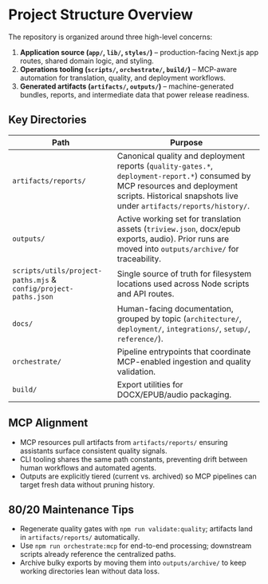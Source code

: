 # Project Structure Overview

The repository is organized around three high-level concerns:

1. **Application source (`app/`, `lib/`, `styles/`)** – production-facing Next.js app routes, shared domain logic, and styling.
2. **Operations tooling (`scripts/`, `orchestrate/`, `build/`)** – MCP-aware automation for translation, quality, and deployment workflows.
3. **Generated artifacts (`artifacts/`, `outputs/`)** – machine-generated bundles, reports, and intermediate data that power release readiness.

## Key Directories

| Path | Purpose |
| --- | --- |
| `artifacts/reports/` | Canonical quality and deployment reports (`quality-gates.*`, `deployment-report.*`) consumed by MCP resources and deployment scripts. Historical snapshots live under `artifacts/reports/history/`. |
| `outputs/` | Active working set for translation assets (`triview.json`, docx/epub exports, audio). Prior runs are moved into `outputs/archive/` for traceability. |
| `scripts/utils/project-paths.mjs` & `config/project-paths.json` | Single source of truth for filesystem locations used across Node scripts and API routes. |
| `docs/` | Human-facing documentation, grouped by topic (`architecture/`, `deployment/`, `integrations/`, `setup/`, `reference/`). |
| `orchestrate/` | Pipeline entrypoints that coordinate MCP-enabled ingestion and quality validation. |
| `build/` | Export utilities for DOCX/EPUB/audio packaging. |

## MCP Alignment

- MCP resources pull artifacts from `artifacts/reports/` ensuring assistants surface consistent quality signals.
- CLI tooling shares the same path constants, preventing drift between human workflows and automated agents.
- Outputs are explicitly tiered (current vs. archived) so MCP pipelines can target fresh data without pruning history.

## 80/20 Maintenance Tips

- Regenerate quality gates with `npm run validate:quality`; artifacts land in `artifacts/reports/` automatically.
- Use `npm run orchestrate:mcp` for end-to-end processing; downstream scripts already reference the centralized paths.
- Archive bulky exports by moving them into `outputs/archive/` to keep working directories lean without data loss.

